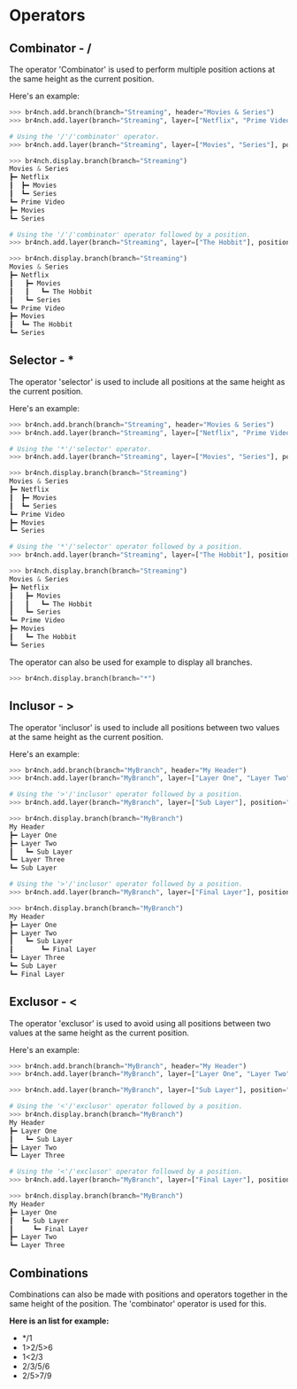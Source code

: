 # Operators

## Combinator - /

The operator 'Combinator' is used to perform multiple position actions at the same height as the current position.

Here's an example:

```python
>>> br4nch.add.branch(branch="Streaming", header="Movies & Series")
>>> br4nch.add.layer(branch="Streaming", layer=["Netflix", "Prime Video"], position="0")

# Using the '/'/'combinator' operator.
>>> br4nch.add.layer(branch="Streaming", layer=["Movies", "Series"], position="1/2")

>>> br4nch.display.branch(branch="Streaming")
Movies & Series
┣━ Netflix
┃  ┣━ Movies
┃  ┗━ Series
┗━ Prime Video
‎‎‎┣━ Movies
‎‎‎┗━ Series

# Using the '/'/'combinator' operator followed by a position.
>>> br4nch.add.layer(branch="Streaming", layer=["The Hobbit"], position="1/2.1")

>>> br4nch.display.branch(branch="Streaming")
Movies & Series
┣━ Netflix
┃   ┣━ Movies
┃   ┃   ┗━ The Hobbit
┃   ┗━ Series
┗━ Prime Video
‎‎‎┣━ Movies
‎‎‎┃  ┗━ The Hobbit
‎‎‎┗━ Series
```



## Selector - *

The operator 'selector' is used to include all positions at the same height as the current position.

Here's an example:

```python
>>> br4nch.add.branch(branch="Streaming", header="Movies & Series")
>>> br4nch.add.layer(branch="Streaming", layer=["Netflix", "Prime Video"], position="0")

# Using the '*'/'selector' operator.
>>> br4nch.add.layer(branch="Streaming", layer=["Movies", "Series"], position="*")

>>> br4nch.display.branch(branch="Streaming")
Movies & Series
┣━ Netflix
┃  ┣━ Movies
┃  ┗━ Series
┗━ Prime Video
‎‎‎┣━ Movies
‎‎‎┗━ Series

# Using the '*'/'selector' operator followed by a position.
>>> br4nch.add.layer(branch="Streaming", layer=["The Hobbit"], position="*.1")

>>> br4nch.display.branch(branch="Streaming")
Movies & Series
┣━ Netflix
┃   ┣━ Movies
┃   ┃   ┗━ The Hobbit
┃   ┗━ Series
┗━ Prime Video
‎‎‎┣━ Movies
‎‎‎┃   ┗━ The Hobbit
‎‎‎┗━ Series
```

The operator can also be used for example to display all branches.

```python
>>> br4nch.display.branch(branch="*")
```



## Inclusor - >

The operator 'inclusor' is used to include all positions between two values at the same height as the current position.

Here's an example:

```python
>>> br4nch.add.branch(branch="MyBranch", header="My Header")
>>> br4nch.add.layer(branch="MyBranch", layer=["Layer One", "Layer Two", "Layer Three"], position="0")

# Using the '>'/'inclusor' operator followed by a position.
>>> br4nch.add.layer(branch="MyBranch", layer=["Sub Layer"], position="2>3")

>>> br4nch.display.branch(branch="MyBranch")
My Header
┣━ Layer One
┣━ Layer Two
┃   ┗━ Sub Layer
┗━ Layer Three
‎‎‎┗━ Sub Layer

# Using the '>'/'inclusor' operator followed by a position.
>>> br4nch.add.layer(branch="MyBranch", layer=["Final Layer"], position="2>3.1")

>>> br4nch.display.branch(branch="MyBranch")
My Header
┣━ Layer One
┣━ Layer Two
┃   ┗━ Sub Layer
┃       ┗━ Final Layer
┗━ Layer Three
‎‎‎┗━ Sub Layer
‎‎‎‎‎‎┗━ Final Layer
```



## Exclusor - <

The operator 'exclusor' is used to avoid using all positions between two values at the same height as the current position.

Here's an example:

```python
>>> br4nch.add.branch(branch="MyBranch", header="My Header")
>>> br4nch.add.layer(branch="MyBranch", layer=["Layer One", "Layer Two", "Layer Three"], position="0")

>>> br4nch.add.layer(branch="MyBranch", layer=["Sub Layer"], position="2<3")

# Using the '<'/'exclusor' operator followed by a position.
>>> br4nch.display.branch(branch="MyBranch")
My Header
┣━ Layer One
┃   ┗━ Sub Layer
┣━ Layer Two
┗━ Layer Three

# Using the '<'/'exclusor' operator followed by a position.
>>> br4nch.add.layer(branch="MyBranch", layer=["Final Layer"], position="2<3.1")

>>> br4nch.display.branch(branch="MyBranch")
My Header
┣━ Layer One
┃  ┗━ Sub Layer
┃     ┗━ Final Layer
┣━ Layer Two
┗━ Layer Three
```



## Combinations

Combinations can also be made with positions and operators together in the same height of the position. The 'combinator' operator is used for this.

**Here is an list for example:**

- */1
- 1>2/5>6
- 1<2/3
- 2/3/5/6
- 2/5>7/9

